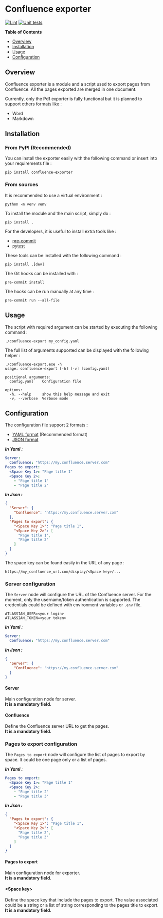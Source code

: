 # Confluence exporter

[![Lint](https://github.com/cledouarec/confluence-export/actions/workflows/lint.yaml/badge.svg)](https://github.com/cledouarec/confluence-export/actions/workflows/lint.yaml)
[![Unit tests](https://github.com/cledouarec/confluence-export/actions/workflows/test.yaml/badge.svg)](https://github.com/cledouarec/confluence-export/actions/workflows/test.yaml)

**Table of Contents**
* [Overview](#Overview)
* [Installation](#Installation)
* [Usage](#Usage)
* [Configuration](#Configuration)

## Overview


Confluence exporter is a module and a script used to export pages from
Confluence. All the pages exported are merged in one document.

Currently, only the Pdf exporter is fully functional but it is planned to
support others formats like :
- Word
- Markdown

## Installation

### From PyPI (Recommended)

You can install the exporter easily with the following command or insert into
your requirements file :
```
pip install confluence-exporter
```

### From sources

It is recommended to use a virtual environment :
```
python -m venv venv
```
To install the module and the main script, simply do :
```
pip install .
```
For the developers, it is useful to install extra tools like :
* [pre-commit](https://pre-commit.com)
* [pytest](http://docs.pytest.org)

These tools can be installed with the following command :
```
pip install .[dev]
```
The Git hooks can be installed with :
```
pre-commit install
```
The hooks can be run manually at any time :
```
pre-commit run --all-file
```

## Usage

The script with required argument can be started by executing the following
command :
```
./confluence-export my_config.yaml
```

The full list of arguments supported can be displayed with the following
helper :
```
./confluence-export.exe -h
usage: confluence-export [-h] [-v] [config.yaml]

positional arguments:
  config.yaml    Configuration file

options:
  -h, --help     show this help message and exit
  -v, --verbose  Verbose mode
```

## Configuration

The configuration file support 2 formats :
- [YAML format](https://yaml.org) (Recommended format)
- [JSON format](https://www.json.org)

**_In Yaml :_**
```yaml
Server:
  Confluence: "https://my.confluence.server.com"
Pages to export:
  <Space Key 1>: "Page title 1"
  <Space Key 2>:
    - "Page title 1"
    - "Page title 2"
```
**_In Json :_**
```json
{
  "Server": {
    "Confluence": "https://my.confluence.server.com"
  },
  "Pages to export": {
    "<Space Key 1>": "Page title 1",
    "<Space Key 2>": [
      "Page title 1", 
      "Page title 2"
    ]
  }
}
```

The space key can be found easily in the URL of any page :
```
https://my_confluence_url.com/display/<Space key>/...
```

### Server configuration

The `Server` node will configure the URL of the Confluence server.
For the moment, only the username/token authentication is supported.
The credentials could be defined with environment variables or `.env` file.

```
ATLASSIAN_USER=<your login>
ATLASSIAN_TOKEN=<your token>
```

**_In Yaml :_**
```yaml
Server:
  Confluence: "https://my.confluence.server.com"
```
**_In Json :_**
```json
{
  "Server": {
    "Confluence": "https://my.confluence.server.com"
  }
}
```

#### Server

Main configuration node for server.  
**It is a mandatory field.**

#### Confluence

Define the Confluence server URL to get the pages.  
**It is a mandatory field.**

### Pages to export configuration

The `Pages to export` node will configure the list of pages to export by space.
It could be one page only or a list of pages.

**_In Yaml :_**
```yaml
Pages to export:
  <Space Key 1>: "Page title 1"
  <Space Key 2>:
    - "Page title 2"
    - "Page title 3"
```
**_In Json :_**
```json
{
  "Pages to export": {
    "<Space Key 1>": "Page title 1",
    "<Space Key 2>": [
      "Page title 2",
      "Page title 3"
    ]
  }
}
```

#### Pages to export

Main configuration node for exporter.  
**It is a mandatory field.**

#### \<Space key\>

Define the space key that include the pages to export. The value associated
could be a string or a list of string corresponding to the pages title to
export.  
**It is a mandatory field.**
